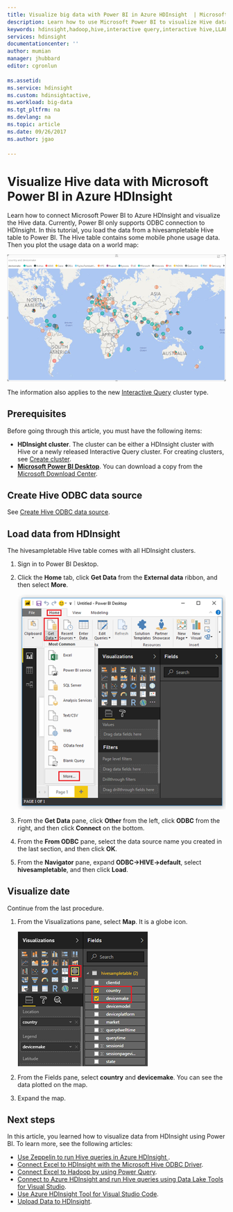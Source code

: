 ```yaml
---
title: Visualize big data with Power BI in Azure HDInsight  | Microsoft Docs
description: Learn how to use Microsoft Power BI to visualize Hive data processed by Azure HDInsight.
keywords: hdinsight,hadoop,hive,interactive query,interactive hive,LLAP,odbc 
services: hdinsight
documentationcenter: ''
author: mumian
manager: jhubbard
editor: cgronlun

ms.assetid: 
ms.service: hdinsight
ms.custom: hdinsightactive,
ms.workload: big-data
ms.tgt_pltfrm: na
ms.devlang: na
ms.topic: article
ms.date: 09/26/2017
ms.author: jgao

---
```

# Visualize Hive data with Microsoft Power BI in Azure HDInsight

Learn how to connect Microsoft Power BI to Azure HDInsight and visualize the Hive data. Currently, Power BI only supports ODBC connection to HDInsight. In this tutorial, you load the data from a hivesampletable Hive table to Power BI. The Hive table contains some mobile phone usage data. Then you plot the usage data on a world map:

![HDInsight Power BI the map report](./media/apache-hadoop-connect-hive-power-bi/hdinsight-power-bi-visualization.png)

The information also applies to the new [Interactive Query](../interactive-query/apache-interactive-query-get-started.md) cluster type.

## Prerequisites
Before going through this article, you must have the following items:

* **HDInsight cluster**. The cluster can be either a HDInsight cluster with Hive or a newly released Interactive Query cluster. For creating clusters, see [Create cluster](apache-hadoop-linux-tutorial-get-started.md#create-cluster).
* **[Microsoft Power BI Desktop](https://powerbi.microsoft.com/desktop/)**. You can download a copy from the [Microsoft Download Center](https://www.microsoft.com/download/details.aspx?id=45331).

## Create Hive ODBC data source

See [Create Hive ODBC data source](apache-hadoop-connect-excel-hive-odbc-driver.md#create-hive-odbc-data-source).

## Load data from HDInsight

The hivesampletable Hive table comes with all HDInsight clusters.

1. Sign in to Power BI Desktop.
2. Click the **Home** tab, click **Get Data** from the **External data** ribbon, and then select **More**.

    ![HDInsight Power BI open data](./media/apache-hadoop-connect-hive-power-bi/hdinsight-power-bi-open-odbc.png)
3. From the **Get Data** pane, click **Other** from the left, click **ODBC** from the right, and then click **Connect** on the bottom.
4. From the **From ODBC** pane, select the data source name you created in the last section, and then click **OK**.
5. From the **Navigator** pane, expand **ODBC->HIVE->default**, select **hivesampletable**, and then click **Load**.

## Visualize date

Continue from the last procedure.

1. From the Visualizations pane, select **Map**.  It is a globe icon.

    ![HDInsight Power BI customizes report](./media/apache-hadoop-connect-hive-power-bi/hdinsight-power-bi-customize.png)
2. From the Fields pane, select **country** and **devicemake**. You can see the data plotted on the map.
3. Expand the map.

## Next steps
In this article, you learned how to visualize data from HDInsight using Power BI.  To learn more, see the following articles:

* [Use Zeppelin to run Hive queries in Azure HDInsight ](./../hdinsight-connect-hive-zeppelin.md).
* [Connect Excel to HDInsight with the Microsoft Hive ODBC Driver](./apache-hadoop-connect-excel-hive-odbc-driver.md).
* [Connect Excel to Hadoop by using Power Query](apache-hadoop-connect-excel-power-query.md).
* [Connect to Azure HDInsight and run Hive queries using Data Lake Tools for Visual Studio](apache-hadoop-visual-studio-tools-get-started.md).
* [Use Azure HDInsight Tool for Visual Studio Code](../hdinsight-for-vscode.md).
* [Upload Data to HDInsight](./../hdinsight-upload-data.md).

